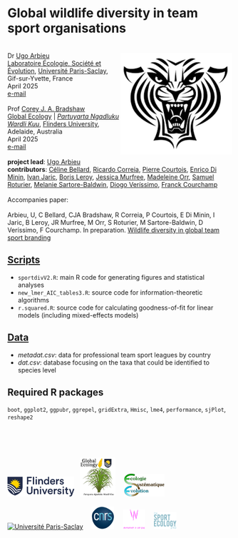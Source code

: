 # Global wildlife diversity in team sport organisations
<img align="right" src="www/tigerlogo.png" alt="generic team logo" width="250" style="margin-top: 20px">

<br>
Dr <a href="https://www.thewildleague.org/en/our-team">Ugo Arbieu</a> <br>
<a href="https://www.ese.universite-paris-saclay.fr/en/homepage/" target="_blank">Laboratoire Écologie, Société et Évolution</a>, <a href="http://flinders.edu.au" target="_blank">Université Paris-Saclay</a>, Gif-sur-Yvette, France <br>
April 2025 <br>
<a href=mailto:ugo.arbieu@universite-paris-saclay.fr>e-mail</a> <br>
<br>
Prof <a href="https://globalecologyflinders.com/people/#DIRECTOR">Corey J. A. Bradshaw</a> <br>
<a href="http://globalecologyflinders.com" target="_blank">Global Ecology</a> | <em><a href="https://globalecologyflinders.com/partuyarta-ngadluku-wardli-kuu/" target="_blank">Partuyarta Ngadluku Wardli Kuu</a></em>, <a href="http://flinders.edu.au" target="_blank">Flinders University</a>, Adelaide, Australia <br>
April 2025 <br>
<a href=mailto:corey.bradshaw@flinders.edu.au>e-mail</a> <br>
<br>
<strong>project lead</strong>: <a href="https://www.linkedin.com/in/ugo-arbieu-3639302b7/">Ugo Arbieu</a><br>
<strong>contributors</strong>: <a href="https://celinebellard.wordpress.com">Céline Bellard</a>, <a href="https://scholar.google.com/citations?user=sU-JXvwAAAAJ&hl=pt-BR">Ricardo Correia</a>, <a href="https://www.cee-m.fr/member/courtois-pierre/">Pierre Courtois</a>, <a href="https://researchportal.helsinki.fi/en/persons/enrico-di-minin">Enrico Di Minin</a>, <a href="https://www.ivanjaric.com">Ivan Jaric</a>, <a href="https://borisleroy.com">Boris Leroy</a>, <a href="https://exss.unc.edu/faculty-staff/jessica-murfree/">Jessica Murfree</a>, <a href="https://kpe.utoronto.ca/faculty/orr-madeleine">Madeleine Orr</a>, <a href="https://ecoanthropologie.fr/fr/annuaire/roturier-samuel-8639">Samuel Roturier</a>, <a href="https://scholar.google.com/citations?user=yId0fgwAAAAJ&hl=en">Melanie Sartore-Baldwin</a>, <a href="https://www.diogoverissimo.com">Diogo Veríssimo</a>, <a href="https://www.biodiversitydynamics.fr/franck-courchamp/">Franck Courchamp</a><br>
<br>
Accompanies paper:<br>
<br>
Arbieu, U, C Bellard, CJA Bradshaw, R Correia, P Courtois, E Di Minin, I Jaric, B Leroy, JR Murfree, M Orr, S Roturier, M Sartore-Baldwin, D Veríssimo, F Courchamp. In preparation. <a href="http://doi.org/">Wildlife diversity in global team sport branding</a>

## <a href="https://github.com/cjabradshaw/sportdiv/tree/main/scripts">Scripts</a>
- <code>sportdivV2.R</code>: main R code for generating figures and statistical analyses
- <code>new_lmer_AIC_tables3.R</code>: source code for information-theoretic algorithms
- <code>r.squared.R</code>: source code for calculating goodness-of-fit for linear models (including mixed-effects models)

## <a href="https://github.com/cjabradshaw/sportdiv/tree/main/data">Data</a>
- <em>metadat.csv</em>: data for professional team sport leagues by country
- <em>dat.csv</em>: database focusing on the taxa that could be identified to species level

## Required R packages
<code>boot</code>, <code>ggplot2</code>, <code>ggpubr</code>, <code>ggrepel</code>, <code>gridExtra</code>, <code>Hmisc</code>, <code>lme4</code>, <code>performance</code>, <code>sjPlot</code>, <code>reshape2</code>

<br>
<br>
<p><a href="https://www.flinders.edu.au"><img align="bottom-left" src="www/Flinders_University_Logo_Horizontal_RGB_Master.png" alt="Flinders University" width="150" style="margin-top: 20px"></a> &nbsp; <a href="https://globalecologyflinders.com"><img align="bottom-left" src="www/GEL Logo Kaurna New Transp.png" alt="Global Ecology Lab" width="80" style="margin-top: 20px"></a> &nbsp; &nbsp; <a href="https://www.biodiversitydynamics.fr"><img align="bottom-left" src="www/ese.gif" alt="ESE" width="90" style="margin-top: 20px"></a> &nbsp; &nbsp; <a href="https://www.universite-paris-saclay.fr/"><img align="bottom-left" src="www/Université_Paris-Saclay.png" alt="Université Paris-Saclay" width="150" style="margin-top: 20px"></a> &nbsp; &nbsp; <a href="https://www.cnrs.fr"><img align="bottom-left" src="www/cnrs.png" alt="CNRS" width="50" style="margin-top: 20px"></a> &nbsp; &nbsp; <a href="https://www.thewildleague.org/en"><img align="bottom-left" src="www/thewildleague.webp" alt="TWL" width="50" style="margin-top: 20px"></a> &nbsp; &nbsp; <a href="[https://www.cnrs.fr](https://www.sportecology.org)"><img align="bottom-left" src="www/sportecolgrouptranspblue.png" alt="SEG" width="50" style="margin-top: 20px"></a></p>
